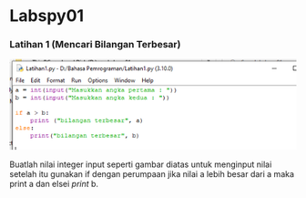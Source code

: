 # Labspy01
### Latihan 1 (Mencari Bilangan Terbesar)
![Gambar 1](Latihan01/01.png)
<p>Buatlah nilai integer input seperti gambar diatas untuk menginput nilai setelah itu gunakan if dengan perumpaan jika nilai a lebih besar dari a maka print a dan elsei <i>print</i> b.</p>
